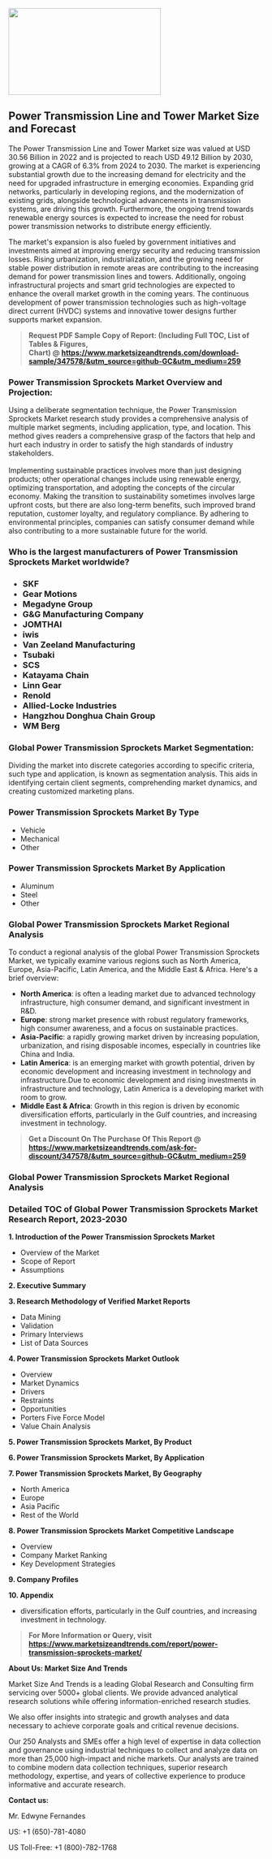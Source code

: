 <p><img class="alignnone size-medium wp-image-20088" src="https://ffe5etoiles.com/wp-content/uploads/2024/12/MST1-300x171.png" alt="" width="300" height="171" /></p><h2>Power Transmission Line and Tower Market Size and Forecast</h2><p>The Power Transmission Line and Tower Market size was valued at USD 30.56 Billion in 2022 and is projected to reach USD 49.12 Billion by 2030, growing at a CAGR of 6.3% from 2024 to 2030. The market is experiencing substantial growth due to the increasing demand for electricity and the need for upgraded infrastructure in emerging economies. Expanding grid networks, particularly in developing regions, and the modernization of existing grids, alongside technological advancements in transmission systems, are driving this growth. Furthermore, the ongoing trend towards renewable energy sources is expected to increase the need for robust power transmission networks to distribute energy efficiently.</p><p>The market's expansion is also fueled by government initiatives and investments aimed at improving energy security and reducing transmission losses. Rising urbanization, industrialization, and the growing need for stable power distribution in remote areas are contributing to the increasing demand for power transmission lines and towers. Additionally, ongoing infrastructural projects and smart grid technologies are expected to enhance the overall market growth in the coming years. The continuous development of power transmission technologies such as high-voltage direct current (HVDC) systems and innovative tower designs further supports market expansion.</p></p><blockquote id="" class=""><strong>Request PDF Sample Copy of Report: (Including Full TOC, List of Tables &amp; Figures, Chart)&nbsp;@&nbsp;<strong><a href="https://www.marketsizeandtrends.com/download-sample/347578/&utm_source=github-GC&utm_medium=259" target="_blank">https://www.marketsizeandtrends.com/download-sample/347578/&utm_source=github-GC&utm_medium=259</a></strong></strong></blockquote><h3 id="" class="">Power Transmission Sprockets Market&nbsp;Overview and Projection:</h3><p id="" class="">Using a deliberate segmentation technique, the Power Transmission Sprockets Market research study provides a comprehensive analysis of multiple market segments, including application, type, and location. This method gives readers a comprehensive grasp of the factors that help and hurt each industry in order to satisfy the high standards of industry stakeholders. <br /> <br />Implementing sustainable practices involves more than just designing products; other operational changes include using renewable energy, optimizing transportation, and adopting the concepts of the circular economy. Making the transition to sustainability sometimes involves large upfront costs, but there are also long-term benefits, such improved brand reputation, customer loyalty, and regulatory compliance. By adhering to environmental principles, companies can satisfy consumer demand while also contributing to a more sustainable future for the world.</p><h3 id="" class="">Who is the largest manufacturers of&nbsp;Power Transmission Sprockets Market worldwide?</h3><h3 class=""><p><ul><li>SKF </li><li> Gear Motions </li><li> Megadyne Group </li><li> G&G Manufacturing Company </li><li> JOMTHAI </li><li> iwis </li><li> Van Zeeland Manufacturing </li><li> Tsubaki </li><li> SCS </li><li> Katayama Chain </li><li> Linn Gear </li><li> Renold </li><li> Allied-Locke Industries </li><li> Hangzhou Donghua Chain Group </li><li> WM Berg</li></ul></p></h3><h3 id="" class="">Global&nbsp;Power Transmission Sprockets Market Segmentation:</h3><p id="" class="">Dividing the market into discrete categories according to specific criteria, such type and application, is known as segmentation analysis. This aids in identifying certain client segments, comprehending market dynamics, and creating customized marketing plans.</p><h3 id="" class="">Power Transmission Sprockets Market&nbsp;By Type</h3><p><p><ul><li>Vehicle</li><li> Mechanical</li><li> Other</p></li></ul></p></p><h3 id="" class="">Power Transmission Sprockets Market&nbsp;By Application</h3><p class=""><p><ul><li>Aluminum</li><li> Steel</li><li> Other</li></ul></p></p><h3 id="" class="">Global Power Transmission Sprockets Market Regional Analysis</h3><p id="" class="">To conduct a regional analysis of the global Power Transmission Sprockets Market, we typically examine various regions such as North America, Europe, Asia-Pacific, Latin America, and the Middle East &amp; Africa. Here's a brief overview:</p><ul><li><strong>North America</strong>: is often a leading market due to advanced technology infrastructure, high consumer demand, and significant investment in R&amp;D.</li><li><strong>Europe</strong>: strong market presence with robust regulatory frameworks, high consumer awareness, and a focus on sustainable practices.</li><li><strong>Asia-Pacific</strong>: a rapidly growing market driven by increasing population, urbanization, and rising disposable incomes, especially in countries like China and India.</li><li><strong>Latin America</strong>: is an emerging market with growth potential, driven by economic development and increasing investment in technology and infrastructure.Due to economic development and rising investments in infrastructure and technology, Latin America is a developing market with room to grow.</li><li><strong>Middle East &amp; Africa</strong>: Growth in this region is driven by economic diversification efforts, particularly in the Gulf countries, and increasing investment in technology.</li></ul><blockquote id="" class=""><strong>Get a Discount On The Purchase Of This Report @ <strong><a href="https://www.marketsizeandtrends.com/ask-for-discount/347578/&utm_source=github-GC&utm_medium=259" target="_blank">https://www.marketsizeandtrends.com/ask-for-discount/347578/&utm_source=github-GC&utm_medium=259</a></strong></strong></blockquote><h3 id="" class="">Global Power Transmission Sprockets Market Regional Analysis</h3><h3 id="" class="">Detailed TOC of Global Power Transmission Sprockets Market Research Report, 2023-2030</h3><p id="" class=""><strong>1. Introduction of the Power Transmission Sprockets Market</strong></p><ul><li>Overview of the Market</li><li>Scope of Report</li><li>Assumptions</li></ul><p id="" class=""><strong>2. Executive Summary</strong></p><p id="" class=""><strong>3. Research Methodology of Verified Market Reports</strong></p><ul><li>Data Mining</li><li>Validation</li><li>Primary Interviews</li><li>List of Data Sources</li></ul><p id="" class=""><strong>4. Power Transmission Sprockets Market Outlook</strong></p><ul><li>Overview</li><li>Market Dynamics</li><li>Drivers</li><li>Restraints</li><li>Opportunities</li><li>Porters Five Force Model</li><li>Value Chain Analysis</li></ul><p id="" class=""><strong>5. Power Transmission Sprockets Market, By Product</strong></p><p id="" class=""><strong>6. Power Transmission Sprockets Market, By Application</strong></p><p id="" class=""><strong>7. Power Transmission Sprockets Market, By Geography</strong></p><ul><li>North America</li><li>Europe</li><li>Asia Pacific</li><li>Rest of the World</li></ul><p id="" class=""><strong>8. Power Transmission Sprockets Market Competitive Landscape</strong></p><ul><li>Overview</li><li>Company Market Ranking</li><li>Key Development Strategies</li></ul><p id="" class=""><strong>9. Company Profiles</strong></p><p id="" class=""><strong>10. Appendix</strong></p><ul><li>diversification efforts, particularly in the Gulf countries, and increasing investment in technology.</li></ul><blockquote id="" class=""><strong>For More Information or Query, visit <strong><strong><a href="https://www.marketsizeandtrends.com/report/power-transmission-sprockets-market/" target="_blank">https://www.marketsizeandtrends.com/report/power-transmission-sprockets-market/</a></strong></strong></strong></blockquote><p id="" class=""><strong>About Us: Market Size And Trends</strong></p><p id="" class="">Market Size And Trends is a leading Global Research and Consulting firm servicing over 5000+ global clients. We provide advanced analytical research solutions while offering information-enriched research studies.</p><p id="" class="">We also offer insights into strategic and growth analyses and data necessary to achieve corporate goals and critical revenue decisions.</p><p id="" class="">Our 250 Analysts and SMEs offer a high level of expertise in data collection and governance using industrial techniques to collect and analyze data on more than 25,000 high-impact and niche markets. Our analysts are trained to combine modern data collection techniques, superior research methodology, expertise, and years of collective experience to produce informative and accurate research.</p><p id="" class=""><strong>Contact us:</strong></p><p id="" class="">Mr. Edwyne Fernandes</p><p id="" class="">US: +1 (650)-781-4080</p><p id="" class="">US Toll-Free: +1 (800)-782-1768</p>
